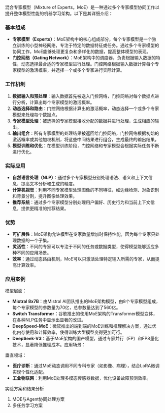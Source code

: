 混合专家模型（Mixture of Experts，MoE）是一种通过多个专家模型协同工作以提升整体模型性能的机器学习架构。以下是其详细介绍：

### 基本组成

- **专家模型（Experts）**：MoE架构中的核心组成部分，每个专家模型是一个独立训练的小型神经网络，专注于特定的数据特征或任务。通过多个专家模型的协同工作，MoE能够处理更复杂和多样化的数据，提高整体模型的表现。
- **门控网络（Gating Network）**：MoE架构中的调度器，负责根据输入数据的特性，动态选择最合适的专家模型进行处理。门控网络根据输入数据计算每个专家模型的激活概率，并选择一个或多个专家进行实际计算。

### 工作机制

1. **数据输入和预处理**：输入数据首先被送入门控网络，门控网络对每个数据点进行分析，计算出每个专家模型的激活概率。
2. **动态选择和路由**：门控网络根据计算出的激活概率，动态选择一个或多个专家模型来处理每个数据点。
3. **专家模型处理**：被选择的专家模型接收分配的数据并进行处理，生成相应的输出。
4. **输出组合**：所有专家模型的处理结果被返回给门控网络，门控网络根据初始的激活概率或其他加权机制，将这些中间结果进行组合，生成最终的输出结果。
5. **模型训练和优化**：在模型训练阶段，门控网络和专家模型会根据实际任务不断进行优化。

### 实际应用

- **自然语言处理（NLP）**：通过多个专家模型分别处理语法、语义和上下文信息，提高文本分析和生成的精度。
- **计算机视觉**：利用不同专家模型处理图像的不同特征，如边缘检测、对象识别和背景分割，提升图像处理效果。
- **推荐系统**：通过多个专家模型分别处理用户偏好、历史行为和当前上下文信息，提供更精准的推荐结果。

### 优势

- **可扩展性**：MoE架构允许模型在专家数量增加时保持性能，因为每个专家只处理数据的一个子集。
- **灵活性**：不同的专家可以专注于不同的任务或数据类型，使得模型能够适应多种不同的应用场景。
- **效率**：通过动态路由机制，MoE可以只激活处理特定输入所需的专家，从而提高计算效率。

### 应用案例

模型层面：

- **Mixtral 8x7B**：由Mistral AI团队推出的MoE架构模型，由8个专家模型组成，每个专家模型的参数量为70亿，总参数量达到了560亿。
- **Switch Transformer**：谷歌推出的使用MoE架构的Transformer模型变体，在各种NLP任务中显示出显著的改进。
- **DeepSpeed-MoE**：微软推出的端到端的MoE训练和推理解决方案，通过优化内存使用和计算效率，使得训练大型模型变得更加可行。
- **DeepSeek-V3**：基于MoE架构的国产模型，通过专家并行（EP）和FP8量化技术，显著降低推理成本。应用场景：

垂直领域：

- **医疗诊断**：通过MoE动态调用不同专科专家（如影像、病理），结合LoRA微调实现个性化适配。
- **工业物联网**：利用MoE处理多模态传感器数据，优化设备故障预测效率。

实验方案和结果分析

1. MOE与Agent协同处理方案
2. 多任务学习方案